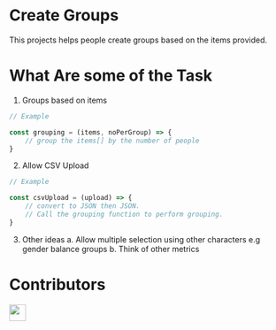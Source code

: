 # Create Groups

This projects helps people create groups based on the items provided.


# What Are some of the Task 

1. Groups based on items 

```javascript
// Example

const grouping = (items, noPerGroup) => {
    // group the items[] by the number of people
}
```

2. Allow CSV Upload 

```javascript
// Example

const csvUpload = (upload) => {
    // convert to JSON then JSON.
    // Call the grouping function to perform grouping.
}

```

3. Other ideas 
    a. Allow multiple selection using other characters e.g gender balance groups
    b. Think of other metrics

# Contributors 

<a href="https://github.com/momi-foundation-coding/create-groups/graphs/contributors">
  <img src="https://contrib.rocks/image?repo=momi-foundation-coding/create-groups" width="30" />
</a>
